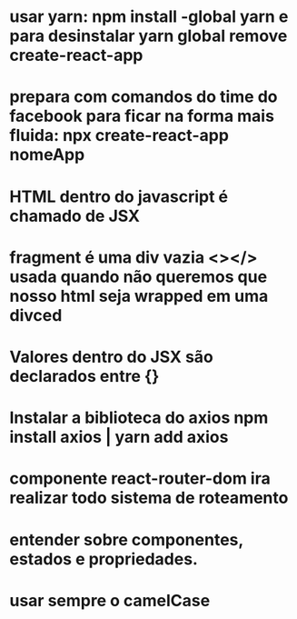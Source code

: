 # usar yarn: npm install -global yarn e para desinstalar yarn global remove create-react-app
# prepara com comandos do time do facebook para ficar na forma mais fluida: npx create-react-app nomeApp
# HTML dentro do javascript é chamado de JSX
# fragment é uma div vazia <></> usada quando não queremos que nosso html seja wrapped em uma divced
# Valores dentro do JSX são declarados entre {}
# Instalar a biblioteca do axios npm install axios | yarn add axios
# componente react-router-dom ira realizar todo sistema de roteamento 
# entender sobre componentes, estados e propriedades.
# usar sempre o camelCase